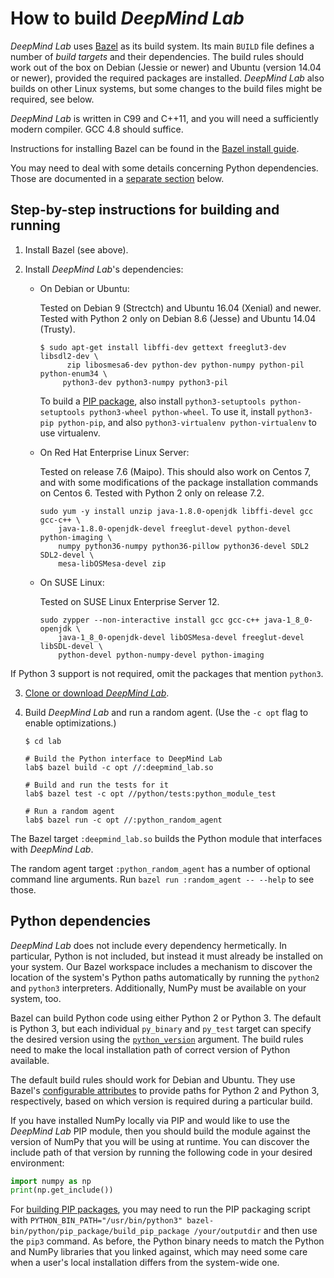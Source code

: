 # How to build *DeepMind Lab*




*DeepMind Lab* uses [Bazel](https://bazel.build/) as its build system. Its main
`BUILD` file defines a number of *build targets* and their dependencies. The
build rules should work out of the box on Debian (Jessie or newer) and Ubuntu
(version 14.04 or newer), provided the required packages are installed.
*DeepMind Lab* also builds on other Linux systems, but some changes to the build
files might be required, see below.

*DeepMind Lab* is written in C99 and C++11, and you will need a sufficiently
modern compiler. GCC 4.8 should suffice.

Instructions for installing Bazel can be found in the [Bazel install
guide](https://docs.bazel.build/versions/master/install.html).

You may need to deal with some details concerning Python dependencies. Those
are documented in a [separate section](#python-dependencies) below.

## Step-by-step instructions for building and running

1. Install Bazel (see above).

2. Install *DeepMind Lab*'s dependencies:

   * On Debian or Ubuntu:

     Tested on Debian 9 (Strectch) and Ubuntu 16.04 (Xenial) and newer.
     Tested with Python 2 only on Debian 8.6 (Jesse) and Ubuntu 14.04 (Trusty).

     ```shell
     $ sudo apt-get install libffi-dev gettext freeglut3-dev libsdl2-dev \
           zip libosmesa6-dev python-dev python-numpy python-pil python-enum34 \
          python3-dev python3-numpy python3-pil
     ```

     To build a [PIP package](../../python/pip_package/README.md), also install
     `python3-setuptools python-setuptools python3-wheel python-wheel`. To use
     it, install `python3-pip python-pip`, and also `python3-virtualenv
     python-virtualenv` to use virtualenv.

   * On Red Hat Enterprise Linux Server:

     Tested on release 7.6 (Maipo). This should also work on Centos 7, and with
     some modifications of the package installation commands on Centos 6. Tested
     with Python 2 only on release 7.2.

     ```shell
     sudo yum -y install unzip java-1.8.0-openjdk libffi-devel gcc gcc-c++ \
         java-1.8.0-openjdk-devel freeglut-devel python-devel python-imaging \
         numpy python36-numpy python36-pillow python36-devel SDL2 SDL2-devel \
         mesa-libOSMesa-devel zip
     ```

   * On SUSE Linux:

     Tested on SUSE Linux Enterprise Server 12.

     ```shell
     sudo zypper --non-interactive install gcc gcc-c++ java-1_8_0-openjdk \
         java-1_8_0-openjdk-devel libOSMesa-devel freeglut-devel libSDL-devel \
         python-devel python-numpy-devel python-imaging
     ```

If Python 3 support is not required, omit the packages that mention `python3`.

3. [Clone or download *DeepMind Lab*](https://github.com/deepmind/lab).

4. Build *DeepMind Lab* and run a random agent. (Use the `-c opt` flag to enable
   optimizations.)

   ```shell
   $ cd lab

   # Build the Python interface to DeepMind Lab
   lab$ bazel build -c opt //:deepmind_lab.so

   # Build and run the tests for it
   lab$ bazel test -c opt //python/tests:python_module_test

   # Run a random agent
   lab$ bazel run -c opt //:python_random_agent
   ```

The Bazel target `:deepmind_lab.so` builds the Python module that interfaces
with *DeepMind Lab*.

The random agent target `:python_random_agent` has a number of optional command line
arguments. Run `bazel run :random_agent -- --help` to see those.

## Python dependencies

*DeepMind Lab* does not include every dependency hermetically. In particular,
Python is not included, but instead it must already be installed on your system.
Our Bazel workspace includes a mechanism to discover the location of the
system's Python paths automatically by running the `python2` and `python3`
interpreters. Additionally, NumPy must be available on your system, too.

Bazel can build Python code using either Python 2 or Python 3. The default is
Python 3, but each individual `py_binary` and `py_test` target can specify the
desired version using the
[`python_version`](https://docs.bazel.build/versions/master/be/python.html#py_test.python_version)
argument. The build rules need to make the local installation path of correct
version of Python available.

The default build rules should work for Debian and Ubuntu. They use Bazel's
[configurable attributes](https://docs.bazel.build/versions/master/be/common-definitions.html#configurable-attributes)
to provide paths for Python 2 and Python 3, respectively, based on which version
is required during a particular build.

If you have installed NumPy locally via PIP and would like to use the *DeepMind
Lab* PIP module, then you should build the module against the version of NumPy
that you will be using at runtime. You can discover the include path of that
version by running the following code in your desired environment:

```python
import numpy as np
print(np.get_include())
```

For [building PIP packages](../../python/pip_package/README.md), you may need to
run the PIP packaging script with `PYTHON_BIN_PATH="/usr/bin/python3"
bazel-bin/python/pip_package/build_pip_package /your/outputdir` and then use the
`pip3` command. As before, the Python binary needs to match the Python and NumPy
libraries that you linked against, which may need some care when a user's local
installation differs from the system-wide one.


